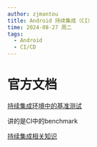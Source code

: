 ```yaml
---
author: zjmantou
title: Android 持续集成（CI）
time: 2024-08-27 周二
tags:
  - Android
  - CI/CD
---
```

# 官方文档 

[持续集成环境中的基准测试](https://developer.android.com/topic/performance/benchmarking/benchmarking-in-ci?hl=zh-cn) 

讲的是CI中的benchmark 

[持续集成相关知识](https://developer.android.com/training/testing/continuous-integration?hl=zh-cn) 

